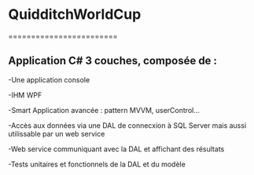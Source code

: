 # QuidditchWorldCup
========================

Application C# 3 couches, composée de :
---------------------------------------

 -Une application console
 
 -IHM WPF
 
 -Smart Application avancée : pattern MVVM, userControl...
 
 -Accès aux données via une DAL de connecxion à SQL Server mais aussi utilissable par un web service
 
 -Web service communiquant avec la DAL et affichant des résultats
 
 -Tests unitaires et fonctionnels de la DAL et du modèle
